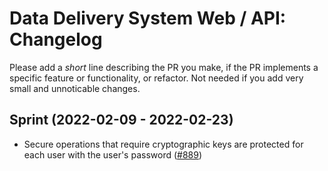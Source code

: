 # Data Delivery System Web / API: Changelog
Please add a _short_ line describing the PR you make, if the PR implements a specific feature or functionality, or refactor. Not needed if you add very small and unnoticable changes.

## Sprint (2022-02-09 - 2022-02-23)
* Secure operations that require cryptographic keys are protected for each user with the user's password ([#889](https://github.com/ScilifelabDataCentre/dds_web/pull/889))